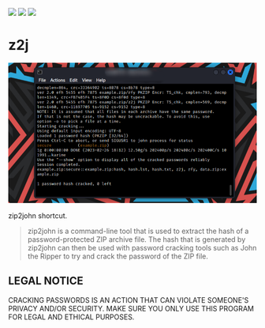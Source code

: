 ![](https://img.shields.io/badge/Platform-Kali%20Linux-blue)
![](https://img.shields.io/badge/Build-Passing-success)
![](https://img.shields.io/badge/License-MIT-green)

# z2j

![](https://github.com/FII14/z2j/blob/main/img/IMG_20230226_181410.png)

zip2john shortcut.

> zip2john is a command-line tool that is used to extract the hash of a password-protected ZIP archive file. The hash that is generated by zip2john can then be used with password cracking tools such as John the Ripper to try and crack the password of the ZIP file.

## LEGAL NOTICE

CRACKING PASSWORDS IS AN ACTION THAT CAN VIOLATE SOMEONE'S PRIVACY AND/OR SECURITY. MAKE SURE YOU ONLY USE THIS PROGRAM FOR LEGAL AND ETHICAL PURPOSES.
